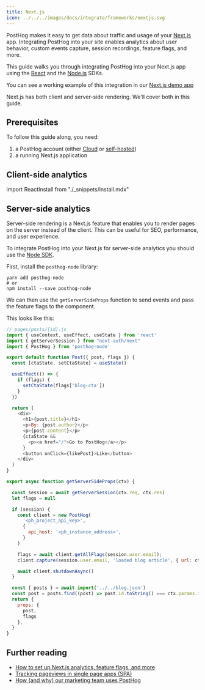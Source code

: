 ```yaml
---
title: Next.js
icon: ../../../images/docs/integrate/frameworks/nextjs.svg
---
```


PostHog makes it easy to get data about traffic and usage of your [Next.js](https://nextjs.org/) app. Integrating PostHog into your site enables analytics about user behavior, custom events capture, session recordings, feature flags, and more.

This guide walks you through integrating PostHog into your Next.js app using the [React](/docs/sdks/react) and the [Node.js](/docs/sdks/node) SDKs.

You can see a working example of this integration in our [Next.js demo app](https://github.com/PostHog/posthog-js/tree/master/playground/nextjs)

Next.js has both client and server-side rendering. We'll cover both in this guide.

## Prerequisites

To follow this guide along, you need:

1. a PostHog account (either [Cloud](/docs/getting-started/cloud) or [self-hosted](/docs/self-host))
2. a running Next.js application

## Client-side analytics

import ReactInstall from "./\_snippets/install.mdx"

<ReactInstall />


## Server-side analytics

Server-side rendering is a Next.js feature that enables you to render pages on the server instead of the client. This can be useful for SEO, performance, and user experience.

To integrate PostHog into your Next.js for server-side analytics you should use the [Node SDK](/docs/sdks/node).

First, install the `posthog-node` library:

```shell
yarn add posthog-node
# or
npm install --save posthog-node
```

We can then use the `getServerSideProps` function to send events and pass the feature flags to the component.

This looks like this:

```js
// pages/posts/[id].js
import { useContext, useEffect, useState } from 'react'
import { getServerSession } from "next-auth/next"
import { PostHog } from 'posthog-node'

export default function Post({ post, flags }) {
  const [ctaState, setCtaState] = useState()

  useEffect(() => {
    if (flags) {
      setCtaState(flags['blog-cta'])
    }
  })

  return (
    <div>
      <h1>{post.title}</h1>
      <p>By: {post.author}</p>
      <p>{post.content}</p>
      {ctaState &&
        <p><a href="/">Go to PostHog</a></p>
      }
      <button onClick={likePost}>Like</button>
    </div>
  )
}

export async function getServerSideProps(ctx) {

  const session = await getServerSession(ctx.req, ctx.res)
  let flags = null

  if (session) {
    const client = new PostHog(
      '<ph_project_api_key>',
      {
        api_host: '<ph_instance_address>',
      }
    )

    flags = await client.getAllFlags(session.user.email);
    client.capture(session.user.email, 'loaded blog article', { url: ctx.req.url })

    await client.shutdownAsync()
  }

  const { posts } = await import('../../blog.json')
  const post = posts.find((post) => post.id.toString() === ctx.params.id)
  return {
    props: {
      post,
      flags
    },
  }
}
```

## Further reading

- [How to set up Next.js analytics, feature flags, and more](/tutorials/nextjs-analytics)
- [Tracking pageviews in single page apps (SPA)](/tutorials/spa)
- [How (and why) our marketing team uses PostHog](/blog/posthog-marketing)
